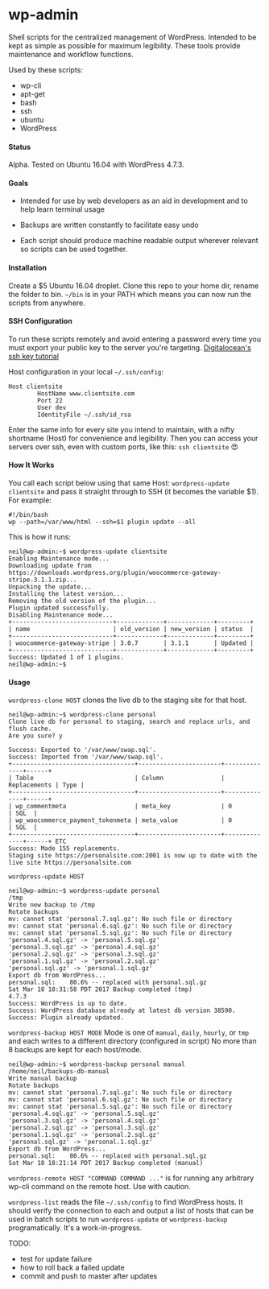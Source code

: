 # wp-admin

Shell scripts for the centralized management of WordPress. Intended to be kept as simple as possible for maximum legibility. These tools provide maintenance and workflow functions.

Used by these scripts:

* wp-cli
* apt-get
* bash
* ssh
* ubuntu
* WordPress

#### Status

Alpha. Tested on Ubuntu 16.04 with WordPress 4.7.3.

#### Goals

* Intended for use by web developers as an aid in development and to help learn terminal usage

* Backups are written constantly to facilitate easy undo

* Each script should produce machine readable output wherever relevant so scripts can be used together.


#### <a name="install"></a> Installation

Create a $5 Ubuntu 16.04 droplet. Clone this repo to your home dir, rename the folder to bin. `~/bin` is in your PATH which means you can now run the scripts from anywhere.


#### <a name="ssh"></a> SSH Configuration

To run these scripts remotely and avoid entering a password every time you must export your public key to the server you're targeting. [Digitalocean's ssh key tutorial](https://www.digitalocean.com/community/tutorials/how-to-set-up-ssh-keys--2)

Host configuration in your local `~/.ssh/config`:

```
Host clientsite
        HostName www.clientsite.com
        Port 22
        User dev
        IdentityFile ~/.ssh/id_rsa
```
Enter the same info for every site you intend to maintain, with a nifty shortname (Host) for convenience and legibility. Then you can access your servers over ssh, even with custom ports, like this: `ssh clientsite` 😍


#### <a name="how"></a> How It Works

You call each script below using that same Host: `wordpress-update clientsite` and pass it straight through to SSH (it becomes the variable $1). For example:
```
#!/bin/bash
wp --path=/var/www/html --ssh=$1 plugin update --all
```

This is how it runs:

```
neil@wp-admin:~$ wordpress-update clientsite
Enabling Maintenance mode...
Downloading update from https://downloads.wordpress.org/plugin/woocommerce-gateway-stripe.3.1.1.zip...
Unpacking the update...
Installing the latest version...
Removing the old version of the plugin...
Plugin updated successfully.
Disabling Maintenance mode...
+----------------------------+-------------+-------------+---------+
| name                       | old_version | new_version | status  |
+----------------------------+-------------+-------------+---------+
| woocommerce-gateway-stripe | 3.0.7       | 3.1.1       | Updated |
+----------------------------+-------------+-------------+---------+
Success: Updated 1 of 1 plugins.
neil@wp-admin:~$
```

#### <a name="usage"></a> Usage

`wordpress-clone HOST` clones the live db to the staging site for that host.

```
neil@wp-admin:~$ wordpress-clone personal
Clone live db for personal to staging, search and replace urls, and flush cache.
Are you sure? y

Success: Exported to '/var/www/swap.sql'.
Success: Imported from '/var/www/swap.sql'.
+----------------------------------+-----------------------+--------------+------+
| Table                            | Column                | Replacements | Type |
+----------------------------------+-----------------------+--------------+------+
| wp_commentmeta                   | meta_key              | 0            | SQL  |
| wp_woocommerce_payment_tokenmeta | meta_value            | 0            | SQL  |
+----------------------------------+-----------------------+--------------+------+ ETC
Success: Made 155 replacements.
Staging site https://personalsite.com:2001 is now up to date with the live site https://personalsite.com
```

`wordpress-update HOST` 

```
neil@wp-admin:~$ wordpress-update personal
/tmp
Write new backup to /tmp
Rotate backups
mv: cannot stat 'personal.7.sql.gz': No such file or directory
mv: cannot stat 'personal.6.sql.gz': No such file or directory
mv: cannot stat 'personal.5.sql.gz': No such file or directory
'personal.4.sql.gz' -> 'personal.5.sql.gz'
'personal.3.sql.gz' -> 'personal.4.sql.gz'
'personal.2.sql.gz' -> 'personal.3.sql.gz'
'personal.1.sql.gz' -> 'personal.2.sql.gz'
'personal.sql.gz' -> 'personal.1.sql.gz'
Export db from WordPress...
personal.sql:    80.6% -- replaced with personal.sql.gz
Sat Mar 18 18:31:58 PDT 2017 Backup completed (tmp)
4.7.3
Success: WordPress is up to date.
Success: WordPress database already at latest db version 38590.
Success: Plugin already updated.
```

`wordpress-backup HOST MODE`  Mode is one of `manual`, `daily`, `hourly`, or `tmp` and each writes to a different directory (configured in script) No more than 8 backups are kept for each host/mode.

```
neil@wp-admin:~$ wordpress-backup personal manual
/home/neil/backups-db-manual
Write manual backup
Rotate backups
mv: cannot stat 'personal.7.sql.gz': No such file or directory
mv: cannot stat 'personal.6.sql.gz': No such file or directory
mv: cannot stat 'personal.5.sql.gz': No such file or directory
'personal.4.sql.gz' -> 'personal.5.sql.gz'
'personal.3.sql.gz' -> 'personal.4.sql.gz'
'personal.2.sql.gz' -> 'personal.3.sql.gz'
'personal.1.sql.gz' -> 'personal.2.sql.gz'
'personal.sql.gz' -> 'personal.1.sql.gz'
Export db from WordPress...
personal.sql:    80.6% -- replaced with personal.sql.gz
Sat Mar 18 18:21:14 PDT 2017 Backup completed (manual)
```

`wordpress-remote HOST "COMMAND COMMAND ..."` is for running any arbitrary wp-cli command on the remote host. Use with caution.

`wordpress-list` reads the file `~/.ssh/config` to find WordPress hosts. It should verify the connection to each and output a list of hosts that can be used in batch scripts to run `wordpress-update` or `wordpress-backup` programatically. It's a work-in-progress.






TODO:
* test for update failure
* how to roll back a failed update
* commit and push to master after updates
